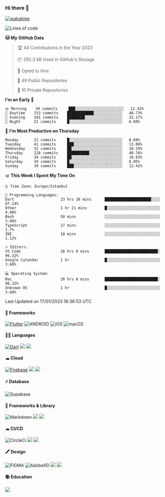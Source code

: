 ### Hi there 👋

[![wakatime](https://wakatime.com/badge/user/35d9e342-a492-47fe-97ca-8b6bc19cedb2.svg)](https://wakatime.com/@35d9e342-a492-47fe-97ca-8b6bc19cedb2)

<!--
**ska2519/ska2519** is a ✨ _special_ ✨ repository because its `README.md` (this file) appears on your GitHub profile.

Here are some ideas to get you started:

- 🔭 I’m currently working on ...
- 🌱 I’m currently learning ...
- 👯 I’m looking to collaborate on ...
- 🤔 I’m looking for help with ...
- 💬 Ask me about ...
- 📫 How to reach me: ...
- 😄 Pronouns: ...
- ⚡ Fun fact: ...
-->

<!--START_SECTION:waka-->
![Lines of code](https://img.shields.io/badge/From%20Hello%20World%20I%27ve%20Written-2%20Million%20lines%20of%20code-blue)

**🐱 My GitHub Data** 

> 🏆 44 Contributions in the Year 2023
 > 
> 📦 292.3 kB Used in GitHub's Storage 
 > 
> 💼 Opted to Hire
 > 
> 📜 49 Public Repositories 
 > 
> 🔑 10 Private Repositories  
 > 
**I'm an Early 🐤** 

```text
🌞 Morning    39 commits     ███░░░░░░░░░░░░░░░░░░░░░░   12.42% 
🌆 Daytime    153 commits    ████████████░░░░░░░░░░░░░   48.73% 
🌃 Evening    101 commits    ████████░░░░░░░░░░░░░░░░░   32.17% 
🌙 Night      21 commits     █░░░░░░░░░░░░░░░░░░░░░░░░   6.69%

```
📅 **I'm Most Productive on Thursday** 

```text
Monday       21 commits     █░░░░░░░░░░░░░░░░░░░░░░░░   6.69% 
Tuesday      41 commits     ███░░░░░░░░░░░░░░░░░░░░░░   13.06% 
Wednesday    32 commits     ██░░░░░░░░░░░░░░░░░░░░░░░   10.19% 
Thursday     128 commits    ██████████░░░░░░░░░░░░░░░   40.76% 
Friday       34 commits     ██░░░░░░░░░░░░░░░░░░░░░░░   10.83% 
Saturday     19 commits     █░░░░░░░░░░░░░░░░░░░░░░░░   6.05% 
Sunday       39 commits     ███░░░░░░░░░░░░░░░░░░░░░░   12.42%

```


📊 **This Week I Spent My Time On** 

```text
⌚︎ Time Zone: Europe/Istanbul

💬 Programming Languages: 
Dart                     23 hrs 38 mins      █████████████████████░░░░   87.14% 
Other                    1 hr 21 mins        █░░░░░░░░░░░░░░░░░░░░░░░░   4.98% 
Bash                     50 mins             ░░░░░░░░░░░░░░░░░░░░░░░░░   3.08% 
TypeScript               27 mins             ░░░░░░░░░░░░░░░░░░░░░░░░░   1.7% 
INI                      18 mins             ░░░░░░░░░░░░░░░░░░░░░░░░░   1.12%

🔥 Editors: 
VS Code                  26 hrs 8 mins       ████████████████████████░   96.32% 
Google Calendar          1 hr                █░░░░░░░░░░░░░░░░░░░░░░░░   3.68%

💻 Operating System: 
Mac                      26 hrs 8 mins       ████████████████████████░   96.32% 
Unknown OS               1 hr                █░░░░░░░░░░░░░░░░░░░░░░░░   3.68%

```


 Last Updated on 17/01/2023 18:36:53 UTC
<!--END_SECTION:waka-->

#### 📱 Frameworks
[![Flutter](https://img.shields.io/badge/Flutter-02569B?style=for-the-badge&logo=flutter&logoColor=white)](https://flutter.dev)
![ANDROID](https://img.shields.io/badge/Android-3DDC84?style=for-the-badge&logo=android&logoColor=white)
![iOS](https://img.shields.io/badge/iOS-000000?style=for-the-badge&logo=ios&logoColor=white)
![macOS](https://img.shields.io/badge/mac%20os-000000?style=for-the-badge&logo=apple&logoColor=white)


#### 👩‍💻 Languages
[![Dart](https://img.shields.io/badge/Dart-0175C2?style=for-the-badge&logo=dart&logoColor=white)](https://dart.dev)
<img src="https://img.shields.io/badge/TypeScript-007ACC?style=for-the-badge&logo=typescript&logoColor=white">
<img src="https://img.shields.io/badge/json-5E5C5C?style=for-the-badge&logo=json&logoColor=white">


#### ☁ Cloud
[![Firebase](https://img.shields.io/badge/firebase-ffca28?style=for-the-badge&logo=firebase&logoColor=black)](https://firebase.google.com)
<img src="https://img.shields.io/badge/Amazon_AWS-FF9900?style=for-the-badge&logo=amazonaws&logoColor=white">
<img src="https://img.shields.io/badge/Google_Cloud-4285F4?style=for-the-badge&logo=google-cloud&logoColor=white">


#### ⚡ Database
![Supabase](https://img.shields.io/badge/Supabase-181818?style=for-the-badge&logo=supabase&logoColor=white)


#### 🚀 Frameworks & Library
![Markdown](https://img.shields.io/badge/Markdown-000000?style=for-the-badge&logo=markdown&logoColor=white)
<img src ="https://img.shields.io/badge/npm-CB3837?style=for-the-badge&logo=npm&logoColor=white">
<img src="https://img.shields.io/badge/Postman-FF6C37?style=for-the-badge&logo=Postman&logoColor=white">


#### ☁ CI/CD
![CircleCi](https://img.shields.io/badge/circleci-343434?style=for-the-badge&logo=circleci&logoColor=white)
<img src="https://img.shields.io/badge/Codemagic-F45E3F?style=for-the-badge&logo=Codemagic&logoColor=white">
<img src="https://img.shields.io/badge/GitHub_Actions-2088FF?style=for-the-badge&logo=github-actions&logoColor=white">


#### 🖍 Design
![FIGMA](https://img.shields.io/badge/Figma-F24E1E?style=for-the-badge&logo=figma&logoColor=white)
![AdobeXD](https://img.shields.io/badge/Adobe%20XD-470137?style=for-the-badge&logo=Adobe%20XD&logoColor=#FF61F6")
<img src="https://img.shields.io/badge/Behance-0054F7?style=for-the-badge&logo=behance&logoColor=white">
<img src="https://img.shields.io/badge/Dribbble-EA4C89?style=for-the-badge&logo=dribbble&logoColor=white">

#### 📚 Education
<img src="https://img.shields.io/badge/Udemy-EC5252?style=for-the-badge&logo=Udemy&logoColor=white">
